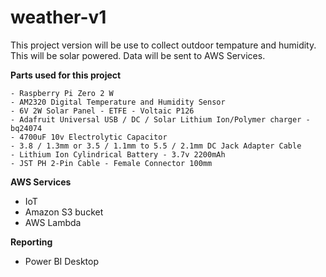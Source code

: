 # weather-v1
This project version will be use to collect outdoor tempature and humidity. This will be solar powered. Data will be sent to AWS Services.


**Parts used for this project**

    - Raspberry Pi Zero 2 W
    - AM2320 Digital Temperature and Humidity Sensor
    - 6V 2W Solar Panel - ETFE - Voltaic P126
    - Adafruit Universal USB / DC / Solar Lithium Ion/Polymer charger - bq24074
    - 4700uF 10v Electrolytic Capacitor
    - 3.8 / 1.3mm or 3.5 / 1.1mm to 5.5 / 2.1mm DC Jack Adapter Cable
    - Lithium Ion Cylindrical Battery - 3.7v 2200mAh
    - JST PH 2-Pin Cable - Female Connector 100mm

**AWS Services**
   - IoT
   - Amazon S3 bucket
   - AWS Lambda

**Reporting**
  - Power BI Desktop
